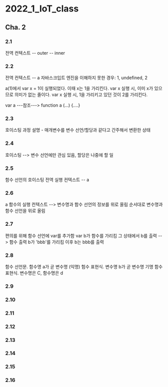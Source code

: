 # 2022_1_IoT_class

## Cha. 2

### 2.1
전역 컨텍스트 --  outer  --  inner

### 2.2 
전역 컨텍스트 -- a
자바스크입트 엔진을 이해하지 못한 경우: 1, undefined, 2

a(1)에서 var x = 1이 실행되었다. 이때 x는 1을 가리킨다.
var x 실행 시, 이미 x가 있으므로 의미가 없는 줄이다.
var x 실행 시, 1을 가리키고 있던 것이 2를 가리킨다.

var a ---참조--->  function a (...) {....} 

### 2.3
호이스팅 과정 설명 - 매개변수를 변수 선언/할당과 같다고 간주해서 변환한 상태

### 2.4
호이스팅 --> 변수 선언에만 관심 있음, 할당은 나중에 할 일

### 2.5
함수 선언의 호이스팅
전역 실행 컨텍스트 -- a

### 2.6
a 함수의 실행 컨텍스트 --> 변수명과 함수 선언의 정보를 위로 올림
순서대로 변수명과 함수 선언을 위로 올림

### 2.7
편의를 위해 함수 선언에 var를 추가함
var b가 함수를 가리킴
그 상태에서 b를 출력  -->  함수 출력
b가 'bbb'를 가리킴
이후 b는 bbb를 출력

### 2.8
함수 선언문.  함수명 a가 곧 변수명
(익명) 험수 표현식.  변수명 b가 곧 변수명
기명 함수 표현식. 변수명은 C, 함수명은 d

### 2.9

             
### 2.10
 

### 2.11


### 2.12


### 2.13


### 2.14
  

### 2.15

### 2.16
  


